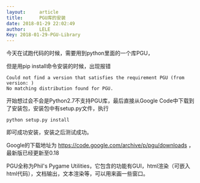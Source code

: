 ```yaml
---
layout:     article
title:      PGU库的安装
date: 2018-01-29 22:02:49
author:     LELE
Key: 2018-01-29-PGU-Library
---
```


今天在试跑代码的时候，需要用到python里面的一个库PGU，

<!--more-->

但是用pip install命令安装的时候，出现报错

    Could not find a version that satisfies the requirement PGU (from version: )
    No matching distribution found for PGU.

开始想过会不会是Python2.7不支持PGU库，最后直接从Google Code中下载到了安装包，安装包中有setup.py文件，执行

```
python setup.py install
```

即可成功安装，安装之后测试成功。

Google的下载地址为 https://code.google.com/archive/p/pgu/downloads ，最新版已经更新至0.18

PGU全称为Phil's Pygame Utilities，它包含的功能有GUI，html渲染（可嵌入html代码），文档输出，文本渲染等，可以用来画一些窗口。
